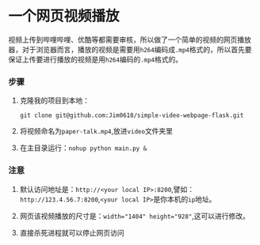# 一个网页视频播放

视频上传到哔哩哔哩、优酷等都需要审核，所以做了一个简单的视频的网页播放器，对于浏览器而言，播放的视频是需要用`h264`编码成`.mp4`格式的，所以首先要保证上传要进行播放的视频是用`h264`编码的`.mp4`格式的。

### 步骤

1. 克隆我的项目到本地：

   `git clone git@github.com:Jim0618/simple-video-webpage-flask.git`

2. 将视频命名为`paper-talk.mp4`,放进`video`文件夹里
3. 在主目录运行：`nohup python main.py &`

### 注意

1. 默认访问地址是：`http://<your local IP>:8200`,譬如：`http://123.4.56.7:8200`,`<your local IP>`是你本机的`ip`地址。
2. 网页该视频播放的尺寸是：` width="1404" height="928" `,这可以进行修改。

3. 直接杀死进程就可以停止网页访问

